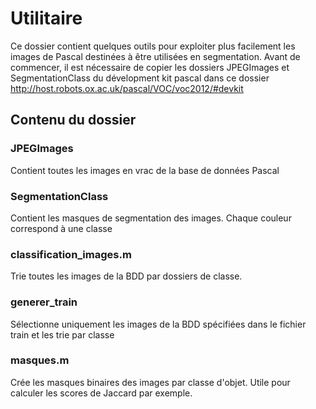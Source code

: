 # Utilitaire 
Ce dossier contient quelques outils pour exploiter plus facilement les images de Pascal destinées à être utilisées en segmentation.
Avant de commencer, il est nécessaire de copier les dossiers JPEGImages et SegmentationClass du dévelopment kit pascal dans ce dossier
http://host.robots.ox.ac.uk/pascal/VOC/voc2012/#devkit 

## Contenu du dossier
### JPEGImages
Contient toutes les images en vrac de la base de données Pascal

### SegmentationClass
Contient les masques de segmentation des images. Chaque couleur correspond à une classe

### classification_images.m
Trie toutes les images de la BDD par dossiers de classe. 

### generer_train
Sélectionne uniquement les images de la BDD spécifiées dans le fichier train et les trie par classe

### masques.m
Crée les masques binaires des images par classe d'objet. Utile pour calculer les scores de Jaccard par exemple.
